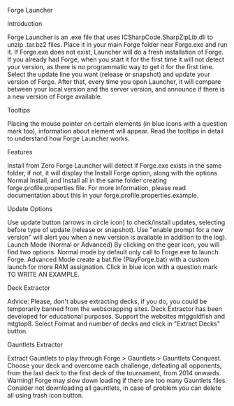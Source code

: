 Forge Launcher

Introduction

Forge Launcher is an .exe file that uses ICSharpCode.SharpZipLib.dll to unzip .tar.bz2 files. Place it in your main Forge folder near Forge.exe and run it. If Forge.exe does not exist, Launcher will do a fresh installation of Forge. If you already had Forge, when you start it for the first time it will not detect your version, as there is no programmatic way to get it for the first time. Select the update line you want (release or snapshot) and update your version of Forge. After that, every time you open Launcher, it will compare between your local version and the server version, and announce if there is a new version of Forge available.

Tooltips 

Placing the mouse pointer on certain elements (in blue icons with a question mark too), information about element will appear. Read the tooltips in detail to understand how Forge Launcher works.

Features

Install from Zero
Forge Launcher will detect if Forge.exe exists in the same folder, if not, it will display the Install Forge option, along with the options Normal Install, and Install all in the same folder creating forge.profile.properties file. For more information, please read documentation about this in your forge.profile.properties.example.

Update Options

Use update button (arrows in circle icon) to check/install updates, selecting before type of update (release or snapshot). Use "enable prompt for a new version" will alert you when a new version is available in addition to the log).
Launch Mode (Normal or Advanced)
By clicking on the gear icon, you will find two options. Normal mode by default only call to Forge.exe to launch Forge. Advanced Mode create a bat.file (PlayForge.bat) with a custom launch for more RAM assignation. Click in blue icon with a question mark TO WRITE AN EXAMPLE.

Deck Extractor

Advice: Please, don't abuse extracting decks, if you do, you could be temporarily banned from the webscrapping sites. Deck Extractor has been developed for educational purposes. Support the websites mtggoldfish and mtgtop8. Select Format and number of decks and click in "Extract Decks" button. 

Gauntlets Extractor

Extract Gauntlets to play through Forge > Gauntlets > Gauntlets Conquest. Choose your deck and overcome each challenge, defeating all opponents, from the last deck to the first deck of the tournament, from 2014 onwards. Warning! Forge may slow down loading if there are too many Gauntlets files. Consider not downloading all gauntlets, in case of problem you can delete all using trash icon button. 
